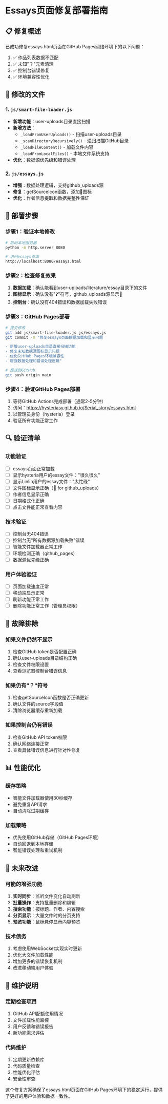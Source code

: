 # Essays页面修复部署指南

## 📋 修复概述

已成功修复essays.html页面在GitHub Pages网络环境下的以下问题：
1. ✅ 作品列表数据不匹配
2. ✅ 未知"？"元素清理
3. ✅ 控制台错误修复
4. ✅ 环境兼容性优化

## 🔧 修改的文件

### 1. `js/smart-file-loader.js`
- **新增功能**：user-uploads目录直接扫描
- **新增方法**：
  - `_loadFromUserUploads()` - 扫描user-uploads目录
  - `_scanDirectoryRecursively()` - 递归扫描GitHub目录
  - `_loadFileContent()` - 加载文件内容
  - `_loadFromLocalFiles()` - 本地文件系统支持
- **优化**：数据源优先级和错误处理

### 2. `js/essays.js`
- **增强**：数据处理逻辑，支持github_uploads源
- **修复**：getSourceIcon函数，添加📁图标
- **优化**：作者信息提取和数据完整性保证

## 🚀 部署步骤

### 步骤1：验证本地修改
```bash
# 启动本地服务器
python -m http.server 8080

# 访问essays页面
http://localhost:8080/essays.html
```

### 步骤2：检查修复效果
1. **数据加载**：确认能看到user-uploads/literature/essay目录下的文件
2. **图标显示**：确认没有"❓"符号，github_uploads源显示📁
3. **控制台**：确认没有404错误和数据加载失败错误

### 步骤3：GitHub Pages部署
```bash
# 提交修改
git add js/smart-file-loader.js js/essays.js
git commit -m "修复essays页面数据加载和显示问题

- 新增user-uploads目录直接扫描功能
- 修复未知数据源图标显示问题
- 优化GitHub Pages环境兼容性
- 增强数据处理和错误处理逻辑"

# 推送到GitHub
git push origin main
```

### 步骤4：验证GitHub Pages部署
1. 等待GitHub Actions完成部署（通常2-5分钟）
2. 访问：https://hysteriasy.github.io/Serial_story/essays.html
3. 以管理员身份（hysteria）登录
4. 验证所有功能正常工作

## 🔍 验证清单

### 功能验证
- [ ] essays页面正常加载
- [ ] 显示hysteria用户的essay文件："很久很久"
- [ ] 显示Linlin用户的essay文件："太忙碌"
- [ ] 文件图标显示正确（📁 for github_uploads）
- [ ] 作者信息显示正确
- [ ] 日期格式化正确
- [ ] 点击文件能正常查看内容

### 技术验证
- [ ] 控制台无404错误
- [ ] 控制台无"所有数据源加载失败"错误
- [ ] 智能文件加载器正常工作
- [ ] 环境检测正确（github_pages）
- [ ] 数据源优先级正确

### 用户体验验证
- [ ] 页面加载速度正常
- [ ] 移动端显示正常
- [ ] 刷新功能正常工作
- [ ] 删除功能正常工作（管理员权限）

## 🐛 故障排除

### 如果文件仍然不显示
1. 检查GitHub token是否配置正确
2. 确认user-uploads目录结构正确
3. 检查文件权限设置
4. 查看浏览器控制台错误信息

### 如果仍有"？"符号
1. 检查getSourceIcon函数是否正确更新
2. 确认文件的source字段值
3. 清除浏览器缓存重新加载

### 如果控制台仍有错误
1. 检查GitHub API token权限
2. 确认网络连接正常
3. 查看具体错误信息进行针对性修复

## 📊 性能优化

### 缓存策略
- 智能文件加载器使用30秒缓存
- 避免重复API请求
- 自动清除过期缓存

### 加载策略
- 优先使用GitHub存储（GitHub Pages环境）
- 自动回退到本地存储
- 智能错误处理和重试机制

## 🔮 未来改进

### 可能的增强功能
1. **实时同步**：监听文件变化自动刷新
2. **批量操作**：支持批量删除和编辑
3. **搜索功能**：按标题、作者、内容搜索
4. **分页显示**：大量文件时的分页支持
5. **预览功能**：鼠标悬停显示内容预览

### 技术债务
1. 考虑使用WebSocket实现实时更新
2. 优化大文件加载性能
3. 增加更多的错误恢复机制
4. 改进移动端用户体验

## 📝 维护说明

### 定期检查项目
1. GitHub API配额使用情况
2. 文件加载性能监控
3. 用户反馈和错误报告
4. 新功能需求评估

### 代码维护
1. 定期更新依赖库
2. 代码质量检查
3. 性能优化评估
4. 安全性审查

这个修复方案确保了essays.html页面在GitHub Pages环境下的稳定运行，提供了更好的用户体验和数据一致性。
